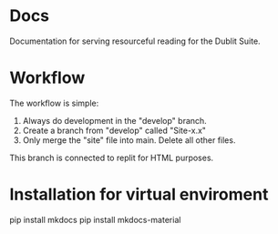 # Docs
Documentation for serving resourceful reading for the Dublit Suite.

# Workflow
The workflow is simple:
1. Always do development in the "develop" branch.
2. Create a branch from "develop" called "Site-x.x"
3. Only merge the "site" file into main.  Delete all other files.

This branch is connected to replit for HTML purposes.

# Installation for virtual enviroment
pip install mkdocs
pip install mkdocs-material